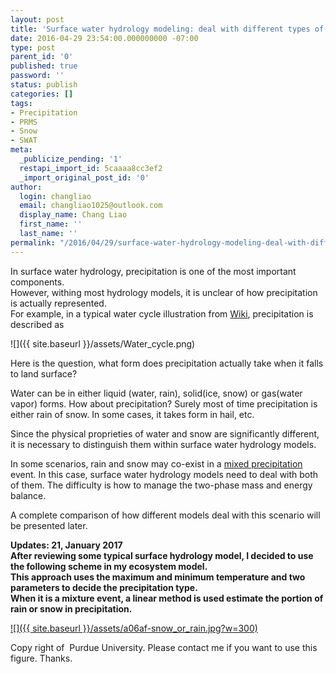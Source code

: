 ```yaml
---
layout: post
title: 'Surface water hydrology modeling: deal with different types of precipitation'
date: 2016-04-29 23:54:00.000000000 -07:00
type: post
parent_id: '0'
published: true
password: ''
status: publish
categories: []
tags:
- Precipitation
- PRMS
- Snow
- SWAT
meta:
  _publicize_pending: '1'
  restapi_import_id: 5caaaa8cc3ef2
  _import_original_post_id: '0'
author:
  login: changliao
  email: changliao1025@outlook.com
  display_name: Chang Liao
  first_name: ''
  last_name: ''
permalink: "/2016/04/29/surface-water-hydrology-modeling-deal-with-different-types-of-precipitation/"
---
```

In surface water hydrology, precipitation is one of the most important components.  
However, withing most hydrology models, it is unclear of how precipitation is actually represented.  
For example, in a typical water cycle illustration from [Wiki](https://en.wikipedia.org/wiki/Precipitation), precipitation is described as

 ![]({{ site.baseurl }}/assets/Water_cycle.png)

Here is the question, what form does precipitation actually take when it falls to land surface?

Water can be in either liquid (water, rain), solid(ice, snow) or gas(water vapor) forms. How about precipitation? Surely most of time precipitation is either rain of snow. In some cases, it takes form in hail, etc.

Since the physical proprieties of water and snow are significantly different, it is necessary to distinguish them within surface water hydrology models.

In some scenarios, rain and snow may co-exist in a [mixed precipitation](https://en.wikipedia.org/wiki/Rain_and_snow_mixed) event. In this case, surface water hydrology models need to deal with both of them. The difficulty is how to manage the two-phase mass and energy balance.

A complete comparison of how different models deal with this scenario will be presented later.

**Updates: 21, January 2017**  
**After reviewing some typical surface hydrology model, I decided to use the following scheme in my ecosystem model.**  
**This approach uses the maximum and minimum temperature and two parameters to decide the precipitation type.**  
**When it is a mixture event, a linear method is used estimate the portion of rain or snow in precipitation.**

[![]({{ site.baseurl }}/assets/a06af-snow_or_rain.jpg?w=300)](https://changliao.files.wordpress.com/2016/04/a06af-snow_or_rain.jpg)

Copy right of &nbsp;Purdue University. Please contact me if you want to use this figure. Thanks.

